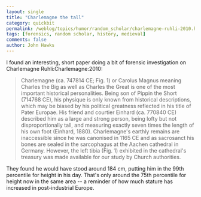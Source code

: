 ```yaml
---
layout: single 
title: "Charlemagne the tall" 
category: quickbit
permalink: /weblog/topics/humor/random_scholar/charlemagne-ruhli-2010.html
tags: [forensics, random scholar, history, medieval] 
comments: false 
author: John Hawks 
---
```



I found an interesting, short paper doing a bit of forensic investigation on Charlemagne <bib>Ruhli:Charlemagne:2010</bib>: 

<blockquote>Charlemagne (ca. 747814 CE; Fig. 1)  or Carolus Magnus meaning Charles the Big as well as Charles the Great  is one of the most important historical personalities. Being son of Pippin the Short (714768 CE), his physique is only known from historical descriptions, which may be biased by his political greatness reflected in his title of Pater Europae. His friend and courtier Einhard (ca. 770840 CE) described him as a large and strong person, being lofty but not disproportionally tall, and measuring exactly seven times the length of his own foot (Einhard, 1880). Charlemagne's earthly remains are inaccessible since he was canonised in 1165 CE and as sacrosanct his bones are sealed in the sarcophagus at the Aachen cathedral in Germany. However, the left tibia (Fig. 1) exhibited in the cathedral's treasury was made available for our study by Church authorities.</blockquote>

They found he would have stood around 184 cm, putting him in the 99th percentile for height in his day. That's only around the 75th percentile for height now in the same area -- a reminder of how much stature has increased in post-industrial Europe. 

